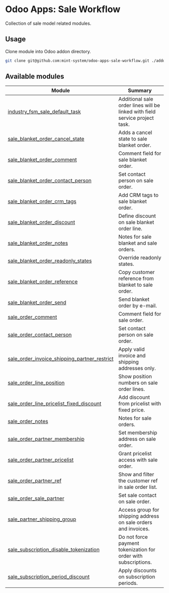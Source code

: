 # Odoo Apps: Sale Workflow

Collection of sale model related modules.

## Usage

Clone module into Odoo addon directory.

```bash
git clone git@github.com:mint-system/odoo-apps-sale-workflow.git ./addons/sale_workflow
```

## Available modules

| Module | Summary |
| --- | --- |
| [industry_fsm_sale_default_task](industry_fsm_sale_default_task) |         Additional sale order lines will be linked with field service project task. |
| [sale_blanket_order_cancel_state](sale_blanket_order_cancel_state) |         Adds a cancel state to sale blanket order. |
| [sale_blanket_order_comment](sale_blanket_order_comment) |         Comment field for sale blanket order. |
| [sale_blanket_order_contact_person](sale_blanket_order_contact_person) |         Set contact person on sale order. |
| [sale_blanket_order_crm_tags](sale_blanket_order_crm_tags) |         Add CRM tags to sale blanket order. |
| [sale_blanket_order_discount](sale_blanket_order_discount) |         Define discount on sale blanket order line. |
| [sale_blanket_order_notes](sale_blanket_order_notes) |         Notes for sale blanket and sale orders. |
| [sale_blanket_order_readonly_states](sale_blanket_order_readonly_states) |         Override readonly states. |
| [sale_blanket_order_reference](sale_blanket_order_reference) |         Copy customer reference from blanket to sale order. |
| [sale_blanket_order_send](sale_blanket_order_send) |         Send blanket order by e-mail. |
| [sale_order_comment](sale_order_comment) |         Comment field for sale order. |
| [sale_order_contact_person](sale_order_contact_person) |         Set contact person on sale order. |
| [sale_order_invoice_shipping_partner_restrict](sale_order_invoice_shipping_partner_restrict) |         Apply valid invoice and shipping addresses only. |
| [sale_order_line_position](sale_order_line_position) |         Show position numbers on sale order lines. |
| [sale_order_line_pricelist_fixed_discount](sale_order_line_pricelist_fixed_discount) |         Add discount from pricelist with fixed price. |
| [sale_order_notes](sale_order_notes) |         Notes for sale orders. |
| [sale_order_partner_membership](sale_order_partner_membership) |         Set membership address on sale order. |
| [sale_order_partner_pricelist](sale_order_partner_pricelist) |         Grant pricelist access with sale order. |
| [sale_order_partner_ref](sale_order_partner_ref) |         Show and filter the customer ref in sale order list. |
| [sale_order_sale_partner](sale_order_sale_partner) |         Set sale contact on sale order. |
| [sale_partner_shipping_group](sale_partner_shipping_group) |         Access group for shipping address on sale orders and invoices. |
| [sale_subscription_disable_tokenization](sale_subscription_disable_tokenization) |         Do not force payment tokenization for order with subscriptions. |
| [sale_subscription_period_discount](sale_subscription_period_discount) |         Apply discounts on subscription periods. |

